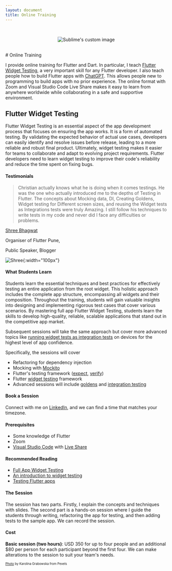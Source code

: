 ```yaml
---
layout: document
title: Online Training
---
```

<br>

<p align="center">
  <img src="/assets/images/documents/training.jpg" alt="Sublime's custom image"/>
</p>

<br>
# Online Training

I provide online training for Flutter and Dart. In particular, I teach [Flutter Widget Testing](https://docs.flutter.dev/cookbook/testing/widget/introduction), a very important skill for any Flutter developer. I also teach people how to build Flutter apps with [ChatGPT](https://openai.com/blog/chatgpt). This allows people new to programming to build apps with no prior experience. The online format with Zoom and Visual Studio Code Live Share makes it easy to learn from anywhere worldwide while collaborating in a safe and supportive environment.

## Flutter Widget Testing
Flutter Widget Testing is an essential aspect of the app development process that focuses on ensuring the app works. It is a form of automated testing. By validating the expected behavior of actual use cases, developers can easily identify and resolve issues before release, leading to a more reliable and robust final product. Ultimately, widget testing makes it easier for teams to collaborate and adapt to evolving project requirements. Flutter developers need to learn widget testing to improve their code's reliability and reduce the time spent on fixing bugs.

#### Testimonials

> Christian actually knows what he is doing when it comes testings. He was the one who actually introduced me to the depths of Testing in Flutter. The concepts about Mocking data, DI, Creating Goldens, Widget testing for Different screen sizes, and reusing the Widget tests as Integrations tests were truly Amazing. I still follow his techniques to write tests in my code and never did I face any difficulties or problems.  

[Shree Bhagwat](https://twitter.com/shreebhagwat94)

Organiser of Flutter Pune, 

Public Speaker, Blogger

![Shree](/assets/images/documents/shree.png){:width="100px"}

#### What Students Learn
Students learn the essential techniques and best practices for effectively testing an entire application from the root widget. This holistic approach includes the complete app structure, encompassing all widgets and their composition. Throughout the training, students will gain valuable insights into designing and implementing rigorous test cases that cover various scenarios. By mastering full app Flutter Widget Testing, students learn the skills to develop high-quality, reliable, scalable applications that stand out in the competitive app market.

Subsequent sessions will take the same approach but cover more advanced topics like [running widget tests as integration tests](https://www.christianfindlay.com/blog/flutter-integration-tests) on devices for the highest level of app confidence.

Specifically, the sessions will cover
- Refactoring for dependency injection
- Mocking with [Mockito](https://pub.dev/packages/mockito)
- Flutter's testing framework ([expect](https://api.flutter.dev/flutter/flutter_test/expect.html), [verify](https://pub.dev/documentation/mockito/latest/mockito/verify.html))
- Flutter [widget testing](https://api.flutter.dev/flutter/flutter_test/WidgetTester-class.html) framework
- Advanced sessions will include [goldens](https://api.flutter.dev/flutter/flutter_test/matchesGoldenFile.html) and [integration testing](https://docs.flutter.dev/cookbook/testing/integration/introduction)

#### Book a Session
Connect with me on [LinkedIn](https://www.linkedin.com/in/christian-findlay), and we can find a time that matches your timezone.

#### Prerequisites
- Some knowledge of Flutter
- Zoom
- [Visual Studio Code](https://code.visualstudio.com/) with [Live Share](https://code.visualstudio.com/learn/collaboration/live-share)

#### Recommended Reading
- [Full App Widget Testing](/blog/flutter_full_app_widget_testing)
- [An introduction to widget testing](https://docs.flutter.dev/cookbook/testing/widget/introduction)
- [Testing Flutter apps](https://docs.flutter.dev/testing)

#### The Session
The session has two parts. Firstly, I explain the concepts and techniques with slides. The second part is a hands-on session where I guide the students through writing, refactoring the app for testing, and then adding tests to the sample app. We can record the session.

#### Cost
**Basic session (two hours)**: USD 350 for up to four people and an additional $80 per person for each participant beyond the first four. We can make alterations to the session to suit your team's needs.

<sub><sup>[Photo](https://www.pexels.com/photo/crop-woman-with-laptop-and-dumbbell-on-sports-mat-4498362/) by Karolina Grabowska from Pexels</sup></sub>